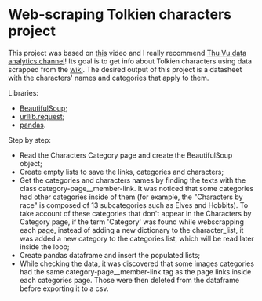 # Web-scraping Tolkien characters project

<p>This project was based on <a href="https://www.youtube.com/watch?v=RuNolAh_4bU">this</a> video and I really recommend <a href="https://www.youtube.com/c/Thuvu5/featured">Thu Vu data analytics channel</a>! Its goal is to get info about Tolkien characters using data scrapped from the <a href="https://lotr.fandom.com/wiki/Category:Characters">wiki</a>. The desired output of this project is a datasheet with the characters' names and categories that apply to them.</p>

Libraries:
- <a href="https://beautiful-soup-4.readthedocs.io/en/latest/#">BeautifulSoup</a>;
- <a href="https://docs.python.org/3/library/urllib.request.html">urllib.request</a>;
- <a href="https://pandas.pydata.org/">pandas</a>.

Step by step:
- Read the Characters Category page and create the BeautifulSoup object;
- Create empty lists to save the links, categories and characters;
- Get the categories and characters names by finding the texts with the class category-page__member-link. It was noticed that some categories had other categories inside of them (for example, the "Characters by race" is composed of 13 subcategories such as Elves and Hobbits). To take account of these categories that don't appear in the Characters by Category page, if the term 'Category' was found while webscrapping each page, instead of adding a new dictionary to the character_list, it was added a new category to the categories list, which will be read later inside the loop;
- Create pandas dataframe and insert the populated lists;
- While checking the data, it was discovered that some images categories had the same category-page__member-link tag as the page links inside each categories page. Those were then deleted from the dataframe before exporting it to a csv.